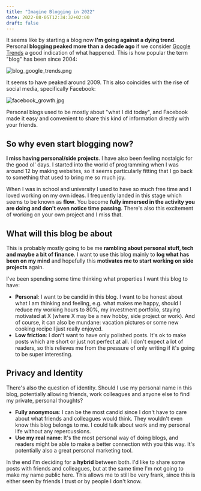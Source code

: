 ```yaml
---
title: "Imagine Blogging in 2022"
date: 2022-08-05T12:34:32+02:00
draft: false
---
```


It seems like by starting a blog now **I'm going against a dying trend**. Personal **blogging peaked more than a decade ago** if we consider [Google Trends](https://trends.google.com/) a good indication of what happened. This is how popular the term "blog" has been since 2004:

![blog_google_trends.png](/images/blog_google_trends.png)

It seems to have peaked around 2009. This also coincides with the rise of social media, specifically Facebook:

![facebook_growth.jpg](/images/facebook_growth.jpeg)

Personal blogs used to be mostly about "what I did today", and Facebook made it easy and convenient to share this kind of information directly with your friends.

## So why even start blogging now?
**I miss having personal/side projects**. I have also been feeling nostalgic for the good ol' days. I started into the world of programming when I was around 12 by making websites, so it seems particularly fitting that I go back to something that used to bring me so much joy.

When I was in school and university I used to have so much free time and I loved working on my own ideas. I frequently landed in this stage which seems to be known as **flow**. You become **fully immersed in the activity you are doing and don't even notice time passing**. There's also this excitement of working on your own project and I miss that.

## What will this blog be about
This is probably mostly going to be me **rambling about personal stuff, tech and maybe a bit of finance**. I want to use this blog mainly to **log what has been on my mind** and hopefully this **motivates me to start working on side projects** again.

I've been spending some time thinking what properties I want this blog to have:

* **Personal**: I want to be candid in this blog. I want to be honest about what I am thinking and feeling, e.g. what makes me happy, should I reduce my working hours to 80%, my investment portfolio, staying motivated at X (where X may be a new hobby, side project or work). And of course, it can also be mundane: vacation pictures or some new cooking recipe I just really enjoyed.
* **Low friction**: I don't want to have only polished posts. It's ok to make posts which are short or just not perfect at all. I don't expect a lot of readers, so this relieves me from the pressure of only writing if it's going to be super interesting.

## Privacy and Identity
There's also the question of identity. Should I use my personal name in this blog, potentially allowing friends, work colleagues and anyone else to find my private, personal thoughts?

* **Fully anonymous**: I can be the most candid since I don't have to care about what friends and colleagues would think. They wouldn't even know this blog belongs to me. I could talk about work and my personal life without any repercussions.
* **Use my real name**: It's the most personal way of doing blogs, and readers might be able to make a better connection with you this way. It's  potentially also a great personal marketing tool.

In the end I'm deciding for a **hybrid** between both. I'd like to share some posts with friends and colleagues, but at the same time I'm not going to make my name public here. This allows me to still be very frank, since this is either seen by friends I trust or by people I don't know.